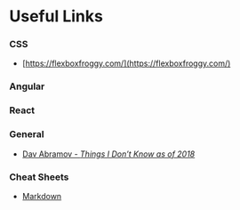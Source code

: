# Useful Links

### CSS

* [https://flexboxfroggy.com/](https://flexboxfroggy.com/)

### Angular

### React

### General
* [Dav Abramov - _Things I Don’t Know as of 2018_](https://overreacted.io/things-i-dont-know-as-of-2018/)

### Cheat Sheets
* [Markdown](https://github.com/adam-p/markdown-here/wiki/Markdown-Cheatsheet)
